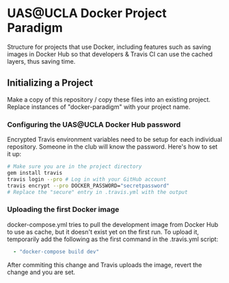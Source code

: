 # UAS@UCLA Docker Project Paradigm

Structure for projects that use Docker, including features such as saving images in Docker Hub so that developers & Travis CI can use the cached layers, thus saving time.

## Initializing a Project
Make a copy of this repository / copy these files into an existing project. Replace instances of "docker-paradigm" with your project name.

### Configuring the UAS@UCLA Docker Hub password
Encrypted Travis environment variables need to be setup for each individual repository. Someone in the club will know the password. Here's how to set it up:
```bash
# Make sure you are in the project directory
gem install travis
travis login --pro # Log in with your GitHub account
travis encrypt --pro DOCKER_PASSWORD="secretpassword"
# Replace the "secure" entry in .travis.yml with the output
```

### Uploading the first Docker image
docker-compose.yml tries to pull the development image from Docker Hub to use as cache, but it doesn't exist yet on the first run. To upload it, temporarily add the following as the first command in the .travis.yml script:
```yml
  - "docker-compose build dev"
```
After commiting this change and Travis uploads the image, revert the change and you are set.
